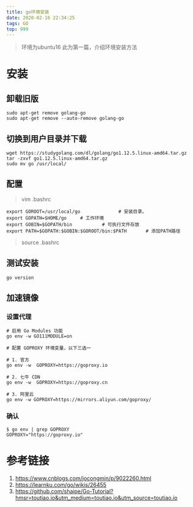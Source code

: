 ```yaml
---
title: go环境安装
date: 2020-02-16 22:34:25
tags: GO
top: 999
---
```


> 环境为ubuntu16
> 此为第一篇，介绍环境安装方法

 <!-- more -->
# 安装
## 卸载旧版
```
sudo apt-get remove golang-go
sudo apt-get remove --auto-remove golang-go
```

## 切换到用户目录并下载
```
wget https://studygolang.com/dl/golang/go1.12.5.linux-amd64.tar.gz
tar -zxvf go1.12.5.linux-amd64.tar.gz
sudo mv go /usr/local/
```
## 配置
> vim .bashrc

``` 
export GOROOT=/usr/local/go              # 安装目录。
export GOPATH=$HOME/go     # 工作环境
export GOBIN=$GOPATH/bin           # 可执行文件存放
export PATH=$GOPATH:$GOBIN:$GOROOT/bin:$PATH       # 添加PATH路径
```
>  source .bashrc


## 测试安装
```
go version
```

## 加速镜像
### 设置代理
```
# 启用 Go Modules 功能
go env -w GO111MODULE=on

# 配置 GOPROXY 环境变量，以下三选一

# 1. 官方
go env -w  GOPROXY=https://goproxy.io

# 2. 七牛 CDN
go env -w  GOPROXY=https://goproxy.cn

# 3. 阿里云
go env -w GOPROXY=https://mirrors.aliyun.com/goproxy/
```

### 确认
```
$ go env | grep GOPROXY
GOPROXY="https://goproxy.io"
```
# 参考链接
1. https://www.cnblogs.com/jocongmin/p/9022260.html
2. https://learnku.com/go/wikis/26455
3. https://github.com/shaipe/Go-Tutorial?hmsr=toutiao.io&utm_medium=toutiao.io&utm_source=toutiao.io